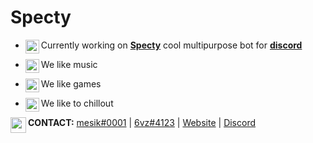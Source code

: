 # Specty

- <img src="https://cdn.discordapp.com/emojis/831641224778874941.png?v=1" align="left" width="22px"> Currently working on [**Specty**](https://bots4.fun) cool multipurpose bot for [**discord**](https://discord.com)

- <img src="https://cdn.discordapp.com/emojis/825478277362876418.png?v=1" align="left" width="22px">  We like music
- <img src="https://cdn.discordapp.com/emojis/831641097557770280.png?v=1" width="22px" align="left"> We like games
- <img src="https://cdn.discordapp.com/emojis/831641173205843979.png?v=1" width="22px" align=left> We like to chillout

 <img src="https://cdn.discordapp.com/emojis/831641113311576084.png?v=1" width="25px" align="left"> <b>CONTACT:</b> [mesik#0001](https://discord.com/users/563718132863074324) | [6vz#4123](https://discord.com/users/338075554937044994) | [Website](https://bots4.fun) | [Discord](https://discord.gg/Zbfvh88dgK)
